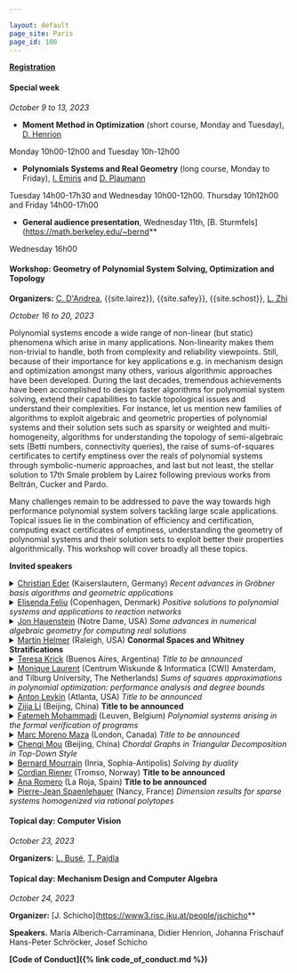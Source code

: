 ```yaml
---

layout: default
page_site: Paris
page_id: 100
---
```


**[Registration](https://indico.math.cnrs.fr/event/8114/registrations)**

#### Special week 
*October  9 to 13, 2023*
* **Moment Method in Optimization** (short course, Monday and Tuesday), [D. Henrion](https://homepages.laas.fr/henrion)

Monday 10h00-12h00 and Tuesday 10h-12h00
* **Polynomials Systems and Real Geometry** (long course, Monday to Friday), [I. Emiris](http://cgi.di.uoa.gr/~emiris) and [D. Plaumann](http://www.mathematik.tu-dortmund.de/~dplauman/index_en.html)

Tuesday 14h00-17h30 and Wednesday 10h00-12h00. Thursday 10h12h00 and Friday 14h00-17h00
* **General audience presentation**, Wednesday 11th, [B. Sturmfels](https://math.berkeley.edu/~bernd**

Wednesday 16h00


#### Workshop: Geometry of Polynomial System Solving, Optimization and Topology

**Organizers:**  [C. D'Andrea](http://www.ub.edu/arcades/cdandrea.html), {{site.lairez}}, {{site.safey}}, {{site.schost}}, [L. Zhi](http://www.mmrc.iss.ac.cn/~lzhi/) 

*October 16 to 20, 2023*


Polynomial systems encode a wide range of non-linear (but static) phenomena which arise in many 
applications. Non-linearity makes them non-trivial to handle, both from complexity and reliability viewpoints. 
Still, because of their importance for key applications e.g. in mechanism design and optimization amongst many others, 
various algorithmic approaches have been developed.
During the last decades, tremendous achievements have been accomplished to design faster algorithms for polynomial system 
solving, extend their capabilities to tackle topological issues and understand their complexities. For instance, 
let us mention new families of algorithms to exploit algebraic and geometric properties of polynomial systems 
and their solution sets such as sparsity or weighted and multi-homogeneity, algorithms for understanding the topology of 
semi-algebraic sets (Betti numbers, connectivity queries), the raise of sums-of-squares certificates to certify emptiness over the reals of polynomial systems through symbolic-numeric approaches, and last but not least, 
the stellar solution to 17th Smale problem by Lairez following previous works from Beltrán, Cucker and Pardo.  

Many challenges remain to be addressed to pave the way towards high performance polynomial system solvers 
tackling large scale applications. Topical issues lie in the combination of efficiency and certification, computing 
exact certificates of emptiness, understanding the geometry of polynomial systems and their solution sets to exploit 
better their properties algorithmically. This workshop will cover broadly all these 
topics.

**Invited speakers**

<details><summary><a href="https://www.mathematik.uni-kl.de/~ederc/index.html">Christian Eder</a> (Kaiserslautern, Germany) <i> Recent advances in Gröbner basis algorithms
and geometric applications </i></summary>
<p><b>Abstract</b></p></details>

<details><summary><a href="http://web.math.ku.dk/~efeliu/">Elisenda Feliu</a> (Copenhagen, Denmark) <i> Positive solutions to polynomial systems and applications to reaction networks </i></summary>
<p><b>Abstract</b></p></details>

<details><summary><a href="https://www3.nd.edu/~jhauenst/">Jon Hauenstein</a> (Notre Dame, USA) <i> Some advances in numerical algebraic geometry for computing real
solutions</i></summary>
<p><b>Abstract.</b>
Numerical algebraic geometry provides a collection of algorithms
for computing and analyzing solution sets of polynomial systems.  This talk
will discuss new techniques that have been developed in numerical algebraic
geometry for focusing on real solution sets of polynomial systems.  Several
applications of these techniques will be presented such as computing smooth
points on algebraic sets, approximate synthesis of mechanisms, and path
planning for output mode switching.
</p></details>

<details><summary><a href="http://martin-helmer.com/">Martin Helmer</a> (Raleigh, USA) <b>Conormal Spaces and Whitney Stratifications</b> </summary>
<p><b>Abstract.</b> We describe a new algorithm for computing Whitney
stratifications of complex projective varieties. The main ingredients are
(a) an algebraic criterion, due to Lê and Teissier, which reformulates
Whitney regularity in terms of conormal spaces and maps, and (b) a new
interpretation of this conormal criterion via ideal saturations, which can
be practically implemented on a computer. We show that this algorithm
improves upon the existing state of the art by several orders of magnitude,
even for relatively small input varieties. This is joint work with Vidit
Nanda (Oxford).</p></details>

<details><summary><a href="http://mate.dm.uba.ar/~krick/">Teresa Krick</a> (Buenos Aires, Argentina) <i>Title to be announced</i></summary>
<p><b>Abstract</b></p></details>

<details><summary><a href="https://homepages.cwi.nl/~monique/">Monique Laurent</a> 
(Centrum Wiskunde & Informatica (CWI) Amsterdam, and Tilburg University, The Netherlands) <i> Sums of squares approximations in polynomial optimization: performance analysis and degree bounds </i></summary>
<p><b>Abstract</b>
Polynomial optimization deals with optimizing a polynomial function over a feasible region
defined by polynomial inequalities, thus modeling a broad range of hard nonlinear nonconvex
optimization problems. Hierarchies of tractable semidefinite relaxations have been introduced
that are based on using sums of squares of polynomials as a ``proxy” for global nonnegativity.
These hierarchies give bounds on the global minimum of the original problem with asymptotic
convergence (under a minor compactness assumption). In this lecture we discuss recent results on
the performance analysis of these hierarchies and related effective degree bounds for dedicated
sums of squares representations of positive polynomials on some classes of compact semi-algebraic
sets (including the hypercube, the sphere or the ball).
</p></details>


<details><summary><a href="https://antonleykin.math.gatech.edu/">Anton Leykin</a> (Atlanta, USA) <i>Title to be announced</i></summary>
<p><b>Abstract</b></p></details>

<details><summary><a href="https://people.ucas.ac.cn/~zijia?language=en">Zijia Li</a> (Beijing, 
China) <b>Title to be announced</b></summary>
<p><b>Abstract</b></p></details>

<details>
<summary><a href="https://www.fatemehmohammadi.com/">Fatemeh Mohammadi</a> (Leuven, Belgium) <i>Polynomial systems arising in the formal verification of programs</i> </summary>
<p><b> Abstract. </b>
Multiple classical problems in the formal verification of programs such as
reachability, termination, and template-based synthesis can be reduced to
solving polynomial systems of equations. In this talk, I will describe the
primary objects and these connections. In particular, I will show how the
algebraic and geometric techniques can be applied, enhancing the scalability and
completeness for such problems. </p> </details>

<details><summary><a href="https://www.csd.uwo.ca/~mmorenom/">Marc Moreno Maza</a> (London, Canada) <i>Title to be announced</i></summary>
<p><b>Abstract</b></p></details>

<details><summary><a href="http://www.cmou.net/">Chenqi Mou</a> (Beijing, China) <i>Chordal Graphs in Triangular Decomposition in Top-Down Style</i></summary>
<p><b>Abstract</b>
In this talk, I will present the connections between chordal graphs from graph theory
and triangular decomposition in top-down style from symbolic computation, including the
underlying theories, algorithms, and applications in biology. Viewing triangular decomposition in
top-down style as polynomial generalization of Gaussian elimination, we show that all the
polynomial sets, including all the computed triangular sets, appearing in several typical
top-down algorithms for triangular decomposition have associated graphs which are subgraphs of
the chordal graph of the input polynomial set. These theoretical results can be interpreted as
“triangular decomposition in top-down style preserves chordality” and are further used to design
sparse triangular decomposition for polynomial sets which are sparse with respect to their
variables. Sparse triangular decomposition is shown to be more efficient than ordinary one
experimentally, and its application on computing equilibria of biological dynamic systems will
also be reported.<br />

This talk is based on the joint work with Yang Bai, Jiahua Lai, and Wenwen Ju.
</p></details>

<details><summary><a href="https://www-sop.inria.fr/members/Bernard.Mourrain/">Bernard Mourrain</a> (Inria, Sophia-Antipolis) <i>Solving by duality</i></summary>
<p><b>Abstract.</b>
Finding the common roots of a set of polynomial equations is a problem that
appears in many contexts and applications. Standard approaches for solving
this difficult question, such as Grobner bases, border basis, triangular sets,
etc. are based on polynomial reductions but their instability against
numerical approximations can be critical.
In this talk, we will describe a dual approach which focuses on linear
functionals vanishing at the roots.
We will review the properties of Truncated Normal Forms, the connexion with
classical computer algebra approaches and resultants. We will also detail the
dual approach in the context of optimisation problems and for analysing
isolated singularities.
Examples from geometric modeling, robotics and tensor decomposition will
illustrate the numerical behavior of these dual methods.
</p></details>

<details><summary><a href="https://www.cordian.de/">Cordian Riener</a> (Tromso, 
Norway) <b>Title to be announced</b></summary>
<p><b>Abstract</b></p></details>

<details><summary><a href="https://www.unirioja.es/cu/anromero/index.html">Ana Romero</a> (La Roja, 
Spain) <b>Title to be announced</b></summary>
<p><b>Abstract</b></p></details>

<details><summary><a href="https://members.loria.fr/PJSpaenlehauer/">Pierre-Jean Spaenlehauer</a> (Nancy, France) <i>Dimension results for sparse systems homogenized via rational polytopes</i></summary>
<p><b>Abstract.</b>
A classical method to compute with sparse polynomials is to homogenize them
with respect to Newton polytopes, regarding them as homogeneous elements of
Cartier degrees in the Cox ring of a projective toric variety. In this talk,
we
investigate subvarieties defined by generic polynomial systems in the Cox ring
when the degrees are non-necessarily Cartier, with a view towards identifying
alternative toric homogenizations that are suitable for practical
computations.
Joint work with Matías Bender.
</p></details>



#### Topical day: Computer Vision 

*October 23, 2023*

**Organizers:** [L. Busé](http://www-sop.inria.fr/members/Laurent.Buse), [T. Pajdla](http://people.ciirc.cvut.cz/~pajdla/)


#### Topical day: Mechanism Design and Computer Algebra

*October 24, 2023*

**Organizer:** [J. Schicho](https://www3.risc.jku.at/people/jschicho**

**Speakers.** Maria Alberich-Carraminana, Didier Henrion, Johanna Frischauf
Hans-Peter Schröcker, Josef Schicho



**[Code of Conduct]({% link code_of_conduct.md %})**



